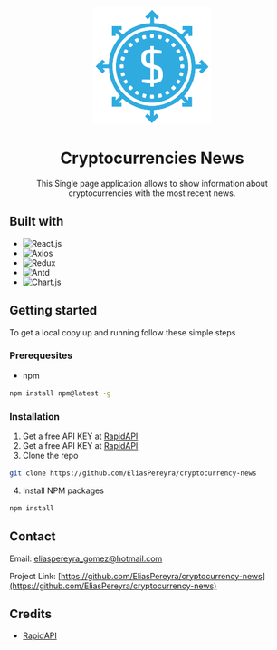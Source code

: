 <div align="center">
  <img src="https://github.com/EliasPereyra/cryptocurrency-news/blob/main/src/assets/Digcoin.png" />
  <h1>Cryptocurrencies News</h1>
  <p>This Single page application allows to show information about cryptocurrencies with the most recent news.</p>
</div>

## Built with

- ![React.js][React.js]
- ![Axios][Axios]
- ![Redux][Redux]
- ![Antd][Antd]
- ![Chart.js][Chart.js]

[React.js]: https://img.shields.io/badge/react.js-61DAFB?style=for-the-badge&logo=react&logoColor=white
[Chart.js]: https://img.shields.io/badge/chart.js-FF6384?style=for-the-badge&logo=chartdotjs&logoColor=white
[Axios]: https://img.shields.io/badge/axios-5A29E4?style=for-the-badge&logo=axios&logoColor=white
[Redux]: https://img.shields.io/badge/redux-764ABC?style=for-the-badge&logo=redux&logoColor=white
[Antd]: https://img.shields.io/badge/antdesign-0170FE?style=for-the-badge&logo=antdesign&logoColor=white

## Getting started
To get a local copy up and running follow these simple steps

### Prerequesites
* npm

```sh 
npm install npm@latest -g
```

### Installation

1. Get a free API KEY at [RapidAPI](https://rapidapi.com)
2. Get a free API KEY at [RapidAPI](https://rapidapi.com)
3. Clone the repo

```sh
git clone https://github.com/EliasPereyra/cryptocurrency-news
```

4. Install NPM packages

```sh
npm install
```

## Contact

Email: [eliaspereyra_gomez@hotmail.com](mailto:eliaspereyra_gomez@hotmail.com)

Project Link: [https://github.com/EliasPereyra/cryptocurrency-news](https://github.com/EliasPereyra/cryptocurrency-news)

## Credits
* [RapidAPI](https://rapidapi.com)
